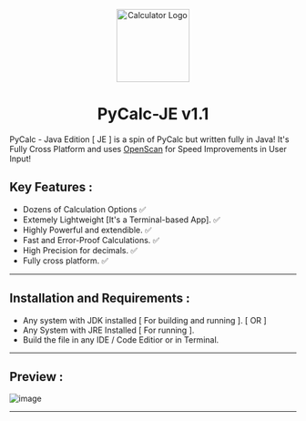 <p align="center">
  <img src="https://github.com/Chill-Astro/PyCalc-JE/blob/main/PyCalc-JE.ico" width="128px" height="128px" alt="Calculator Logo">
</p>
<h1 align="center">PyCalc-JE v1.1</h1>

PyCalc - Java Edition [ JE ] is a spin of PyCalc but written fully in Java! It's Fully Cross Platform and uses [OpenScan](https://github.com/Chill-Astro/OpenScan/) for Speed Improvements in User Input!

## Key Features :

- Dozens of Calculation Options ✅
- Extemely Lightweight [It's a Terminal-based App]. ✅
- Highly Powerful and extendible. ✅
- Fast and Error-Proof Calculations. ✅
- High Precision for decimals. ✅
- Fully cross platform. ✅

---

## Installation and Requirements :

- Any system with JDK installed [ For building and running ].
  [ OR ]
- Any System with JRE Installed [ For running ].
- Build the file in any IDE / Code Editior or in Terminal.

---

## Preview :

![image](https://github.com/user-attachments/assets/a6490b47-582c-45b2-a95d-8e4e87c2f305)

---
